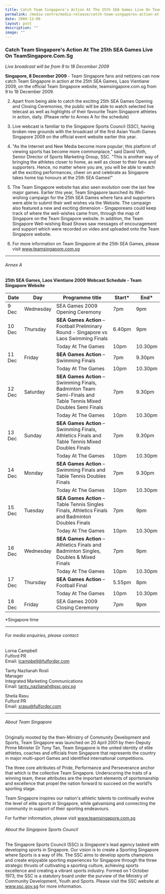 ```yaml
---
title: Catch Team Singapore's Action At The 25th SEA Games Live On Team Singapore
permalink: /media-centre/media-release/catch-team-singapores-action-at-the-25th-sea-games-live-on-team-spore/
date: 2009-12-09
layout: post
description: ""
image: ""
---
```

### **Catch Team Singapore's Action At The 25th SEA Games Live On TeamSingapore.Com.Sg**

_Live broadcast will be from 9 to 18 December 2009_

**Singapore, 8 December 2009** - Team Singapore fans and netizens can now catch Team Singapore in action at the 25th SEA Games, Laos Vientiane 2009, on the official Team Singapore website, teamsingapore.com.sg from 9 to 18 December 2009.

2. Apart from being able to catch the exciting 25th SEA Games Opening and Closing Ceremonies, the public will be able to watch selected live telecast as well as highlights of their favourite Team Singapore athletes in action, daily. (Please refer to Annex A for the schedule)

3. Live webcast is familiar to the Singapore Sports Council (SSC), having broken new grounds with the broadcast of the first Asian Youth Games Singapore 2009 on the official event website earlier this year.

4. "As the Internet and New Media become more popular; this platform of viewing sports has become more commonplace," said David Voth, Senior Director of Sports Marketing Group, SSC. "This is another way of bringing the athletes closer to home, as well as closer to their fans and supporters. Hence, no matter where you are, you will be able to watch all the exciting performances, cheer on and celebrate as Singapore takes home top honours at the 25th SEA Games!"

5. The Team Singapore website has also seen evolution over the last few major games. Earlier this year, Team Singapore launched its Well-wishing campaign for the 25th SEA Games where fans and supporters were able to submit their well wishes via the Website. The campaign also featured a new and exciting dimension - Singaporeans could keep track of where the well-wishes came from, through the map of Singapore on the Team Singapore website. In addition, the Team Singapore Well-wishing Road Shows saw messages of encouragement and support which were recorded on video and uploaded onto the Team Singapore website.

6. For more information on Team Singapore at the 25th SEA Games, please visit www.teamsingapore.com.sg

---

###### Annex A
**25th SEA Games, Laos Vientiane 2009 Webcast Schedule - Team Singapore Website**

| Date | Day | Programme title | Start* | End* |
| -------- | -------- | -------- | -------- | -------- |
| 9 Dec | Wednesday | SEA Games 2009 Opening Ceremony | 7pm | 9pm |
|10 Dec | Thursday | **SEA Games Action** – Football Preliminary Round - Singapore vs Laos Swimming Finals | 6.40pm | 9pm |
| | | Today At The Games | 10pm | 10.30pm |
|11 Dec | Friday | **SEA Games Action** – Swimming Finals | 7pm | 9.30pm |
| | | Today At The Games | 10pm | 10.30pm |
| 12 Dec | Saturday | **SEA Games Action** – Swimming Finals, Badminton Team Semi-Finals and Table Tennis Mixed Doubles Semi Finals | 7pm | 9.30pm |
| | | Today At The Games | 10pm | 10.30pm |
| 13 Dec | Sunday | **SEA Games Action** – Swimming Finals, Athletics Finals and Table Tennis Mixed Doubles Finals | 7pm | 9.30pm |
| | | Today At The Games | 10pm | 10.30pm |
|14 Dec | Monday | **SEA Games Action** – Swimming Finals and Table Tennis Doubles Finals | 7pm | 9.30pm |
| | | Today At The Games | 10pm | 10.30pm |
|15 Dec | Tuesday | **SEA Games Action** – Table Tennis Singles Finals, Athletics Finals and Badminton Doubles Finals | 7pm | 9pm |
| | | Today At The Games | 10pm | 10.30pm |
|16 Dec | Wednesday | **SEA Games Action** – Athletics Finals and Badminton Singles, Doubles & Mixed Finals | 7pm | 9pm |
| | | Today At The Games | 10pm | 10.30pm |
|17 Dec | Thursday | **SEA Games Action** – Football Final | 5.55pm | 8pm |
| | |Today At The Games | 10pm | 10.30pm |
| 18 Dec | Friday | SEA Games 2009 Closing Ceremony | 7pm | 9pm |

&ast;Singapore time

---

###### For media enquiries, please contact:

Lorna Campbell
<br>
Fulford PR
<br>
Email: [lcampbell@fulfordpr.com](mailto:lcampbell@fulfordpr.com)

Tanty Nazlianah Rosli
<br>
Manager
<br>
Integrated Marketing Communications
<br>
Email: [tanty_nazlianah@ssc.gov.sg](mailto:tanty_nazlianah@ssc.gov.sg)

Sheila Rasu
<br>
Fulford PR
<br>
Email: [srasu@fulfordpr.com](mailto:srasu@fulfordpr.com)

---

###### About Team Singapore
Originally mooted by the then-Ministry of Community Development and Sports, Team Singapore was launched on 20 April 2001 by then-Deputy Prime Minister Dr Tony Tan, Team Singapore is the united identity of elite athletes, coaches and officials from Singapore that represents the country in major multi-sport Games and identified international competitions.

The three core attributes of Pride, Performance and Perseverance anchor that which is the collective Team Singapore. Underscoring the traits of a winning team, these attributes are the important elements of sportsmanship and excellence that propel the nation forward to succeed on the world?s sporting stage.

Team Singapore inspires our nation's athletic talents to continually evolve the level of elite sports in Singapore, while galvanising and connecting the community in support of their sporting endeavours.

For further information, please visit www.teamsingapore.com.sg

###### About the Singapore Sports Council
The Singapore Sports Council (SSC) is Singapore's lead agency tasked with developing sports in Singapore. Our vision is to create a Sporting Singapore where Sports is a way of life. The SSC aims to develop sports champions and create enjoyable sporting experiences for Singapore through the three strategic thrusts of cultivating a sporting culture, achieving sports excellence and creating a vibrant sports industry. Formed on 1 October 1973, the SSC is a statutory board under the purview of the Ministry of Community Development, Youth and Sports. Please visit the SSC website at www.ssc.gov.sg for more information.